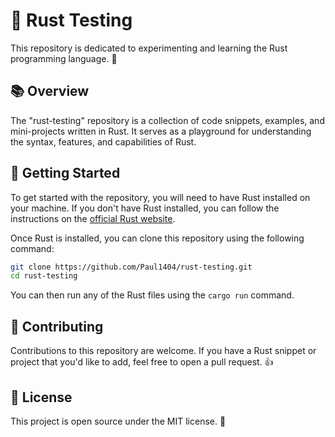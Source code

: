# 🦀 Rust Testing

This repository is dedicated to experimenting and learning the Rust programming language. 🚀

## 📚 Overview

The "rust-testing" repository is a collection of code snippets, examples, and mini-projects written in Rust. It serves as a playground for understanding the syntax, features, and capabilities of Rust.

## 🏁 Getting Started

To get started with the repository, you will need to have Rust installed on your machine. If you don't have Rust installed, you can follow the instructions on the [official Rust website](https://www.rust-lang.org/tools/install).

Once Rust is installed, you can clone this repository using the following command:

```bash
git clone https://github.com/Paul1404/rust-testing.git
cd rust-testing
```

You can then run any of the Rust files using the `cargo run` command.

## 🤝 Contributing

Contributions to this repository are welcome. If you have a Rust snippet or project that you'd like to add, feel free to open a pull request. 👍

## 📜 License

This project is open source under the MIT license. 🎉

